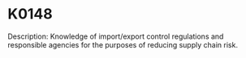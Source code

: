 # K0148
Description: Knowledge of import/export control regulations and responsible agencies for the purposes of reducing supply chain risk.
